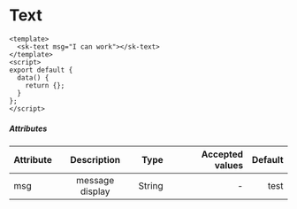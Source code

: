 # Text

<Container title="base" description="This is components demo">
  <sk-text msg="I can work"></sk-text>
</Container>

```vue
<template>
  <sk-text msg="I can work"></sk-text>
</template>
<script>
export default {
  data() {
    return {};
  }
};
</script>
```

##### Attributes

| Attribute |   Description   |   Type | Accepted values | Default |
| --------- | :-------------: | -----: | --------------: | ------: |
| msg       | message display | String |               - |    test |
